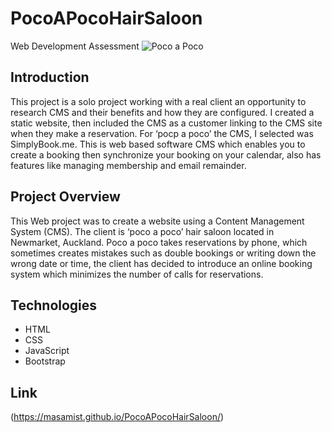 # PocoAPocoHairSaloon
Web Development Assessment
![Poco a Poco]()

## Introduction
This project is a solo project working with a real client an opportunity to research CMS and their benefits and how they are configured. 
I created a static website, then included the CMS as a customer linking to the CMS site when they make a reservation. For ‘pocp a poco’ the CMS, I selected was SimplyBook.me. This is web based software CMS which enables you to create a booking then synchronize your booking on your calendar, also has features like managing membership and email remainder.

## Project Overview
This Web project was to create a website using a Content Management System (CMS). 
The client is ‘poco a poco’ hair saloon located in Newmarket, Auckland. 
Poco a poco takes reservations by phone, which sometimes creates mistakes such as double bookings or writing down the wrong date or time, 
the client has decided to introduce an online booking system which minimizes the number of calls for reservations.

## Technologies
+ HTML
+ CSS
+ JavaScript
+ Bootstrap

## Link
(https://masamist.github.io/PocoAPocoHairSaloon/)
